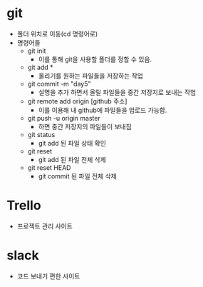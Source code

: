 # git

* 폴더 위치로 이동(cd 명령어로)
* 명령어들
  * git init
    * 이를 통해  git을 사용할 폴더를 정할 수 있음.
  * git add *
    * 올리기를 원하는 파일들을 저장하는 작업
  * git commit -m "day5"
    * 설명을 추가 하면서 올릴 파일들을 중간 저장지로 보내는 작업 
  * git remote add origin [github 주소]
    * 이를 이용해 내 github에 파일들을 업로드 가능함.
  * git push -u origin master
    * 하면 중간 저장지의 파일들이 보내짐
  * git status
    * git add 된 파일 상태 확인
  * git reset
    * git add 된 파일 전체 삭제
  * git reset HEAD
    * git commit 된 파일 전체 삭제



# Trello

* 프로젝트 관리 사이트



# slack

* 코드 보내기 편한 사이트